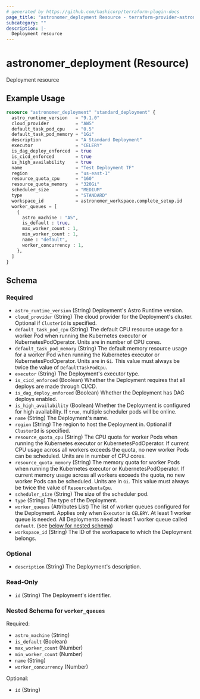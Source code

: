 ```yaml
---
# generated by https://github.com/hashicorp/terraform-plugin-docs
page_title: "astronomer_deployment Resource - terraform-provider-astronomer"
subcategory: ""
description: |-
  Deployment resource
---
```


# astronomer_deployment (Resource)

Deployment resource

## Example Usage

```terraform
resource "astronomer_deployment" "standard_deployment" {
  astro_runtime_version   = "9.1.0"
  cloud_provider          = "AWS"
  default_task_pod_cpu    = "0.5"
  default_task_pod_memory = "1Gi"
  description             = "A Standard Deployment"
  executor                = "CELERY"
  is_dag_deploy_enforced  = true
  is_cicd_enforced        = true
  is_high_availability    = true
  name                    = "Test Deployment TF"
  region                  = "us-east-1"
  resource_quota_cpu      = "160"
  resource_quota_memory   = "320Gi"
  scheduler_size          = "MEDIUM"
  type                    = "STANDARD"
  workspace_id            = astronomer_workspace.complete_setup.id
  worker_queues = [
    {
      astro_machine : "A5",
      is_default : true,
      max_worker_count : 1,
      min_worker_count : 1,
      name : "default",
      worker_concurrency : 1,
    },
  ]
}
```

<!-- schema generated by tfplugindocs -->
## Schema

### Required

- `astro_runtime_version` (String) Deployment's Astro Runtime version.
- `cloud_provider` (String) The cloud provider for the Deployment's cluster. Optional if `ClusterId` is specified.
- `default_task_pod_cpu` (String) The default CPU resource usage for a worker Pod when running the Kubernetes executor or KubernetesPodOperator. Units are in number of CPU cores.
- `default_task_pod_memory` (String) The default memory resource usage for a worker Pod when running the Kubernetes executor or KubernetesPodOperator. Units are in `Gi`. This value must always be twice the value of `DefaultTaskPodCpu`.
- `executor` (String) The Deployment's executor type.
- `is_cicd_enforced` (Boolean) Whether the Deployment requires that all deploys are made through CI/CD.
- `is_dag_deploy_enforced` (Boolean) Whether the Deployment has DAG deploys enabled.
- `is_high_availability` (Boolean) Whether the Deployment is configured for high availability. If `true`, multiple scheduler pods will be online.
- `name` (String) The Deployment's name.
- `region` (String) The region to host the Deployment in. Optional if `ClusterId` is specified.
- `resource_quota_cpu` (String) The CPU quota for worker Pods when running the Kubernetes executor or KubernetesPodOperator. If current CPU usage across all workers exceeds the quota, no new worker Pods can be scheduled. Units are in number of CPU cores.
- `resource_quota_memory` (String) The memory quota for worker Pods when running the Kubernetes executor or KubernetesPodOperator. If current memory usage across all workers exceeds the quota, no new worker Pods can be scheduled. Units are in `Gi`. This value must always be twice the value of `ResourceQuotaCpu`.
- `scheduler_size` (String) The size of the scheduler pod.
- `type` (String) The type of the Deployment.
- `worker_queues` (Attributes List) The list of worker queues configured for the Deployment. Applies only when `Executor` is `CELERY`. At least 1 worker queue is needed. All Deployments need at least 1 worker queue called `default`. (see [below for nested schema](#nestedatt--worker_queues))
- `workspace_id` (String) The ID of the workspace to which the Deployment belongs.

### Optional

- `description` (String) The Deployment's description.

### Read-Only

- `id` (String) The Deployment's identifier.

<a id="nestedatt--worker_queues"></a>
### Nested Schema for `worker_queues`

Required:

- `astro_machine` (String)
- `is_default` (Boolean)
- `max_worker_count` (Number)
- `min_worker_count` (Number)
- `name` (String)
- `worker_concurrency` (Number)

Optional:

- `id` (String)
